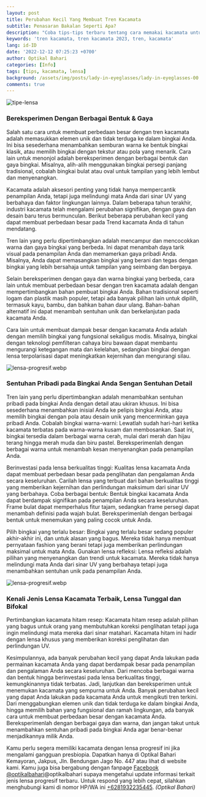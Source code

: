```yaml
---
layout: post
title: Perubahan Kecil Yang Membuat Tren Kacamata
subtitle: Penasaran Bakalan Seperti Apa?
description: "Coba tips-tips terbaru tentang cara memakai kacamata untuk meningkatkan kenyamanan"
keywords: 'tren kacamata, tren kacamata 2023, tren, kacamata'
lang: id-ID
date: '2022-12-12 07:25:23 +0700'
author: Optikal Bahari
categories: [Info]
tags: [tips, kacamata, lensa]
background: /assets/img/posts/lady-in-eyeglasses/lady-in-eyeglasses-00.webp
comments: true
---
```


<div class="card-deck mb-3">
    <div class="card shadow p-3 mb-5 bg-white rounded">
    <img
        itemprop="image"
        data-src="/assets/img/posts/lady-in-eyeglasses/lady-in-eyeglasses-01.webp"
        src="/assets/img/posts/lady-in-eyeglasses/lady-in-eyeglasses-01.webp"
        class="card-img-top"
        alt="tipe-lensa" />
    <div class="card-body">
        <h3 class="card-title">
            Bereksperimen Dengan Berbagai Bentuk & Gaya
        </h3>
            <p class="card-text text-left">
                Salah satu cara untuk membuat perbedaan besar dengan tren kacamata adalah memasukkan elemen unik dan tidak terduga ke
                dalam bingkai Anda. Ini bisa sesederhana menambahkan semburan warna ke bentuk bingkai klasik, atau memilih bingkai
                dengan tekstur atau pola yang menarik. Cara lain untuk menonjol adalah bereksperimen dengan berbagai bentuk dan gaya
                bingkai. Misalnya, alih-alih menggunakan bingkai persegi panjang tradisional, cobalah bingkai bulat atau oval untuk
                tampilan yang lebih lembut dan menyenangkan.
            </p>
            <p class="card-text text-left">
                Kacamata adalah aksesori penting yang tidak hanya mempercantik penampilan Anda, tetapi juga melindungi mata Anda dari
                sinar UV yang berbahaya dan faktor lingkungan lainnya. Dalam beberapa tahun terakhir, industri kacamata telah mengalami
                perubahan signifikan, dengan gaya dan desain baru terus bermunculan. Berikut beberapa perubahan kecil yang dapat membuat
                perbedaan besar pada Trend kacamata Anda di tahun mendatang.
            </p>
            <p class="card-text text-left">
                Tren lain yang perlu dipertimbangkan adalah mencampur dan mencocokkan warna dan gaya bingkai yang berbeda. Ini dapat
                menambah daya tarik visual pada penampilan Anda dan memamerkan gaya pribadi Anda. Misalnya, Anda dapat memasangkan
                bingkai yang berani dan tegas dengan bingkai yang lebih bersahaja untuk tampilan yang seimbang dan bergaya.
            </p>
            <p class="card-text text-left">
                Selain bereksperimen dengan gaya dan warna bingkai yang berbeda, cara lain untuk membuat perbedaan besar dengan tren
                kacamata adalah dengan mempertimbangkan bahan pembuat bingkai Anda. Bahan tradisional seperti logam dan plastik masih
                populer, tetapi ada banyak pilihan lain untuk dipilih, termasuk kayu, bambu, dan bahkan bahan daur ulang. Bahan-bahan
                alternatif ini dapat menambah sentuhan unik dan berkelanjutan pada kacamata Anda.
            </p>
            <p class="card-text text-left">
                Cara lain untuk membuat dampak besar dengan kacamata Anda adalah dengan memilih bingkai yang fungsional sekaligus modis.
                Misalnya, bingkai dengan teknologi pemfilteran cahaya biru bawaan dapat membantu mengurangi ketegangan mata dan
                kelelahan, sedangkan bingkai dengan lensa terpolarisasi dapat meningkatkan kejernihan dan mengurangi silau.
            </p>
        </div>
    </div>
</div>

<div class="card-deck mb-3">
    <div class="card shadow p-3 mb-5 bg-white rounded">
        <img
            data-src="/assets/img/posts/lady-in-eyeglasses/lady-in-eyeglasses-02.webp"
            src="/assets/img/posts/lady-in-eyeglasses/lady-in-eyeglasses-02.webp"
            class="card-img-top"
            alt="lensa-progresif.webp">
        <div class="card-body">
            <h3 class="card-title">
                Sentuhan Pribadi pada Bingkai Anda Sengan Sentuhan Detail
            </h3>
            <p class="card-text text-left">
                Tren lain yang perlu dipertimbangkan adalah menambahkan sentuhan pribadi pada bingkai Anda dengan detail atau ukiran
                khusus. Ini bisa sesederhana menambahkan inisial Anda ke pelipis bingkai Anda, atau memilih bingkai dengan pola atau
                desain unik yang mencerminkan gaya pribadi Anda. Cobalah bingkai warna-warni: Lewatlah sudah hari-hari ketika kacamata
                terbatas pada warna-warna kusam dan membosankan. Saat ini, bingkai tersedia dalam berbagai warna cerah, mulai dari merah
                dan hijau terang hingga merah muda dan biru pastel. Bereksperimenlah dengan berbagai warna untuk menambah kesan menyenangkan
                pada penampilan Anda.
            </p>
            <p class="card-text text-left">
                Berinvestasi pada lensa berkualitas tinggi: Kualitas lensa kacamata Anda dapat membuat perbedaan besar pada penglihatan
                dan pengalaman Anda secara keseluruhan. Carilah lensa yang terbuat dari bahan berkualitas tinggi yang memberikan
                kejernihan dan perlindungan maksimum dari sinar UV yang berbahaya. Coba berbagai bentuk: Bentuk bingkai kacamata Anda dapat
                berdampak signifikan pada penampilan Anda secara keseluruhan. Frame bulat dapat memperhalus fitur tajam, sedangkan frame persegi
                dapat menambah definisi pada wajah bulat. Bereksperimenlah dengan berbagai bentuk untuk menemukan yang paling cocok untuk Anda.
            </p>
            <p class="card-text text-left">
                Pilih bingkai yang terlalu besar: Bingkai yang terlalu besar sedang populer akhir-akhir ini, dan untuk alasan yang
                bagus. Mereka tidak hanya membuat pernyataan fashion yang berani tetapi juga memberikan perlindungan maksimal untuk mata
                Anda. Gunakan lensa refleksi: Lensa refleksi adalah pilihan yang menyenangkan dan trendi untuk kacamata. Mereka tidak hanya
                melindungi mata Anda dari sinar UV yang berbahaya tetapi juga menambahkan sentuhan unik pada penampilan Anda.
            </p>
        </div>
    </div>
</div>

<div class="card-deck mb-3">
    <div class="card shadow p-3 mb-5 bg-white rounded">
        <img
            data-src="/assets/img/posts/lady-in-eyeglasses/lady-in-eyeglasses-03.webp"
            src="/assets/img/posts/lady-in-eyeglasses/lady-in-eyeglasses-03.webp"
            class="card-img-top"
            alt="lensa-progresif.webp">
        <div class="card-body">
            <h3 class="card-title">
                Kenali Jenis Lensa Kacamata Terbaik, Lensa Tunggal dan Bifokal
            </h3>
            <p class="card-text text-left">
                Pertimbangkan kacamata hitam resep: Kacamata hitam resep adalah pilihan yang bagus untuk orang yang membutuhkan koreksi
                penglihatan tetapi juga ingin melindungi mata mereka dari sinar matahari. Kacamata hitam ini hadir dengan lensa khusus
                yang memberikan koreksi penglihatan dan perlindungan UV.
            </p>
            <p class="card-text text-left">
                Kesimpulannya, ada banyak perubahan kecil yang dapat Anda lakukan pada permainan kacamata Anda yang dapat berdampak
                besar pada penampilan dan pengalaman Anda secara keseluruhan. Dari mencoba berbagai warna dan bentuk hingga berinvestasi
                pada lensa berkualitas tinggi, kemungkinannya tidak terbatas. Jadi, lanjutkan dan bereksperimen untuk menemukan kacamata
                yang sempurna untuk Anda. Banyak perubahan kecil yang dapat Anda lakukan pada kacamata Anda untuk mengikuti tren
                terkini. Dari menggabungkan elemen unik dan tidak terduga ke dalam bingkai Anda, hingga memilih bahan yang fungsional
                dan ramah lingkungan, ada banyak cara untuk membuat perbedaan besar dengan kacamata Anda. Bereksperimenlah dengan
                berbagai gaya dan warna, dan jangan takut untuk menambahkan sentuhan pribadi pada bingkai Anda agar benar-benar
                menjadikannya milik Anda.
            </p>
            <p class="card-text text-left">
                Kamu perlu segera memiliki kacamata dengan lensa progresif ini jika mengalami gangguan presbiopia. Dapatkan hanya di Optikal Bahari Kemayoran, Jakpus, Jln. Bendungan Jago No. 447 atau lihat di website kami. Kamu juga bisa bergabung dengan fanpage
                <a href="https://www.facebook.com/optikalbahari" id="FBClick" title="Facebook Page Optikal Bahari" class="FacebookPage">Facebook @optikalbahari</a>@optikalbahari</a> supaya mengetahui update informasi terkait jenis lensa progresif terbaru. Untuk
                respond yang lebih cepat, silahkan menghubungi kami di nomor HP/WA ini <a href="https://api.whatsapp.com/send?phone=6281932235445&text=Hallo%2C+saya+butuh+informasi+lebih+lanjut+mengenai+Optikal+Bahari" id="WhatsAppClick" class="WhatsAppCall"
                title="Call WhatsApp">+6281932235445</a>. <em>(Optikal Bahari)</em>
            </p>
        </div>
    </div>
</div>
